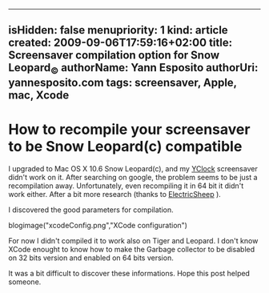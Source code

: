 -----
isHidden:       false
menupriority:   1
kind:           article
created:           2009-09-06T17:59:16+02:00
title: Screensaver compilation option for Snow Leopard<sub>&copy;</sub>
authorName: Yann Esposito
authorUri: yannesposito.com
tags: screensaver, Apple, mac, Xcode 
-----
# How to recompile your screensaver to be Snow Leopard(c) compatible

I upgraded to Mac OS X 10.6 Snow Leopard(c), and my [YClock](/YBlog/YClock.html) screensaver didn't work on it. After searching on google, the problem seems to be just a recompilation away.
Unfortunately, even recompiling it in 64 bit it didn't work either.
After a bit more research (thanks to [ElectricSheep](http://community.electricsheep.org/node/236) ).

I discovered the good parameters for compilation.

blogimage("xcodeConfig.png","XCode configuration")

For now I didn't compiled it to work also on Tiger and Leopard. I don't know XCode enought to know how to make the Garbage collector to be disabled on 32 bits version and enabled on 64 bits version.

It was a bit difficult to discover these informations. Hope this post helped someone.

